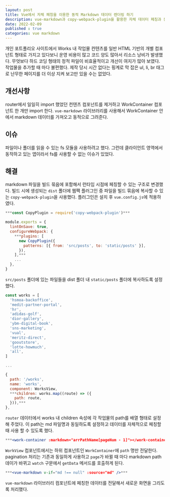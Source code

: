 ```yaml
---
layout: post
title: Vue에서 자체 페칭을 이용한 동적 Markdown 데이터 렌더링 하기
description: vue-markdown과 copy-webpack-plugin을 활용한 자체 데이터 페칭과 동적 마크다운 렌더링
date: 2022-02-09
published : true
categories: vue markdown
---
```


개인 포트폴리오 사이트에서 Works 내 작업물 컨텐츠를 일반 HTML 기반의 개별 컴포넌트 형태로 가지고 있다보니 운영 비용이 많고 코드 양도 많아서 리소스 낭비가 발생했다. 무엇보다 하드 코딩 형태의 정적 파일이 비효율적이고 개선이 여지가 많아 보였다. 작업물을 추가할 때 마다 불편했다. 제작 당시 시간 없다는 핑계로 막 잡은 ul, li, br 태그로 난무한 페이지를 더 이상 지켜 보고만 있을 수는 없었다.

## 개선사항
router에서 일일히 import 했었던 컨텐츠 컴포넌트를 제거하고 WorkContainer 컴포넌트 한 개만 import 한다. `vue-markdown` 라이브러리를 사용해서 WorkContainer 안에서 markdown 데이터를 가져오고 동적으로 그려준다.

## 이슈
파일이나 폴더를 읽을 수 있는 fs 모듈을 사용하려고 했다. 그런데 클라이언트 영역에서 동작하고 있는 앱이라서 fs를 사용할 수 없는 이슈가 있었다.  

## 해결
markdown 파일을 빌드 묶음에 포함해서 런타임 시점에 페칭할 수 있는 구조로 변경했다. 빌드 시에 생성되는 `dist` 폴더에 웹팩 플러그인 중 파일을 빌드 묶음에 복사할 수 있는 `copy-webpack-plugin`을 사용했다. 플러그인은 설치 후 `vue.config.js`에 적용하였다.

```jsx
***const CopyPlugin = require('copy-webpack-plugin')***

module.exports = {
  lintOnSave: true,
  configureWebpack: {
    ***plugins: [
      new CopyPlugin({
        patterns: [{ from: 'src/posts', to: 'static/posts' }],
      }),
    ],***
    ...
  },
}
```

`src/posts` 폴더에 있는 파일들을 dist 폴더 내 `static/posts` 폴더에 복사하도록 설정했다.

```jsx
const works = [
  'hsmoa-backoffice',
  'medit-partner-portal',
  'hr',
  'adidas-golf',
  'dior-gallery',
  'ybm-digital-book',
  'sns-marketing',
  'vual',
  'meritz-direct',
  'gooutstore',
  'lotte-howmuch',
  'all',
]

...

{
  path: '/works',
  name: 'works',
  component: WorksView,
  ***children: works.map((route) => ({
    path: route,
  })),***
},
```

`router` 데이터에서 works 내 children 속성에 각 작업물의 path를 배열 형태로 설정해 주었다. 이 path는 md 파일명과 동일하도록 설정하고 데이터를 자체적으로 페칭할 때 사용 할 수 있도록 했다.

```jsx
***<work-container :markdown="arrPathName[pageNum - 1]"></work-container>***
```

`WorkView` 컴포넌트에서는 하위 컴포넌트인 `WorkContainer`에 `path` 명만 전달한다. pagination 처리는 기존과 동일하게 사용하고 `page`가 바뀔 때 마다 markdown path 데이가 바뀌고 `watch` 구문에서 `getData` 메서드를 호출하게 된다.

```jsx
***<vue-markdown v-if="md !== null" :source="md" />***
```

`vue-markdown` 라이브러리 컴포넌트에 페칭한 데이터를 전달해서 새로운 화면을 그리도록 처리했다.